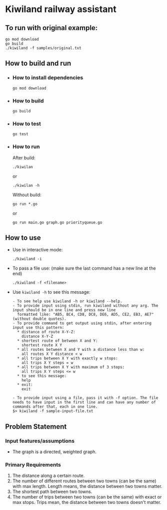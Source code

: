 # Kiwiland railway assistant
## To run with original example:
```
go mod download
go build
./kiwiland -f samples/original.txt
```

## How to build and run
- ### How to install dependencies
  ```
  go mod download
  ```

- ### How to build
  ```
  go build
  ```
- ### How to test
  ```
  go test
  ```
- ### How to run
  After build:
  ```
  ./kiwilan
  ```
  or 
  ```
  ./kiwilan -h
  ```
  Without build:
  ```
  go run *.go
  ```
  or 
  ```
  go run main.go graph.go priorityqueue.go
  ```

## How to use
- Use in interactive mode:
  ```
  ./kiwiland -i
  ```

- To pass a file use: (make sure the last command has a new line at the end)
  ```
  ./kiwiland -f <filename>
  ```

- Use `kiwiland -h` to see this message:
  ```
  - To see help use kiwiland -h or kiwiland --help.
  - To provide input using stdin, run kiwiland without any arg. The input should be in one line and press new line
    formatted like: "AB5, BC4, CD8, DC8, DE6, AD5, CE2, EB3, AE7" (without double quotes).
  - To provide command to get output using stdin, after entering input use this pattern:
    * distance of route X-Y-Z:
      distance X-Y-Z
    * shortest route of between X and Y:
      shortest route X Y
    * all routes between X and Y with a distance less than w:
      all routes X Y distance < w
    * all trips between X Y with exactly w stops:
      all trips X Y steps = w
    * all trips between X Y with maximum of 3 stops:
      all trips X Y steps <= w 
    * to see this message:
      help
    * exit:
      exit

  - To provide input using a file, pass it with -f option. The file needs to have input in the first line and can have any number of commands after that, each in one line.
  $> kiwiland -f sample-input-file.txt
  ```

## Problem Statement
### Input features/assumptions
 - The graph is a directed, weighted graph.

### Primary Requirements
 1. The distance along a certain route.
 2. The number of different routes between two towns (can be the same) with max length. Length means, the distance between two towns matter.
 3. The shortest path between two towns.
 4. The number of trips between two towns (can be the same) with exact or max stops.
    Trips mean, the distance between two towns doesn't matter.